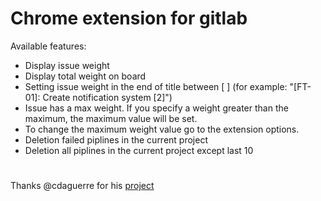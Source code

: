 #  Chrome extension for gitlab
Available features:
  - Display issue weight
  - Display total weight on board
  - Setting  issue weight in the end of title between [ ]  (for example: "[FT-01]: Create notification system [2]") 
  - Issue has a max weight. If you specify a weight greater than the maximum, the maximum value will be set. 
  - To change the maximum weight value go to the extension options.
  - Deletion failed piplines in the current project
  - Deletion all piplines in the current project except last 10
#
Thanks @cdaguerre for his [project](https://github.com/cdaguerre/gitlab-chrome-extension)

